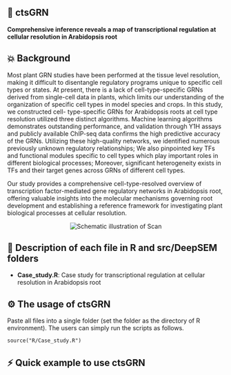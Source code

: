 ## :hammer:  ctsGRN
**Comprehensive inference reveals a map of transcriptional regulation at cellular resolution in Arabidopsis root**

## :boom: Background
Most plant GRN studies have been performed at the tissue level resolution, making it difficult to disentangle regulatory programs unique to specific cell types or states. At present, there is a lack of cell-type-specific GRNs derived from single-cell data in plants, which limits our understanding of the organization of specific cell types in model species and crops. In this study, we constructed cell- type-specific GRNs for Arabidopsis roots at cell type resolution utilized three distinct algorithms. Machine learning algorithms demonstrates outstanding performance, and validation through Y1H assays and publicly available ChIP-seq data confirms the high predictive accuracy of the GRNs. Utilizing these high-quality networks, we identified numerous previously unknown regulatory relationships; We also pinpointed key TFs and functional modules specific to cell types which play important roles in different biological processes; Moreover, significant heterogeneity exists in TFs and their target genes across GRNs of different cell types.

Our study provides a comprehensive cell-type-resolved overview of transcription factor-mediated gene regulatory networks in Arabidopsis root, offering valuable insights into the molecular mechanisms governing root development and establishing a reference framework for investigating plant biological processes at cellular resolution. 

<p align="center">
  <img src="https://github.com/Jiangyu1220/ctsGRN/blob/main/ctsGRN.png" alt="Schematic illustration of Scan" border="0.1">
</p>

## :book: Description of each file in R and src/DeepSEM folders
- **Case_study.R**: Case study for transcriptional regulation at cellular resolution in Arabidopsis root
## :gear: The usage of ctsGRN
Paste all files into a single folder (set the folder as the directory of R environment). The users can simply run the scripts as follows.

```{r echo=FALSE, results='hide', message=FALSE}
source("R/Case_study.R")
```
## :zap: Quick example to use ctsGRN
